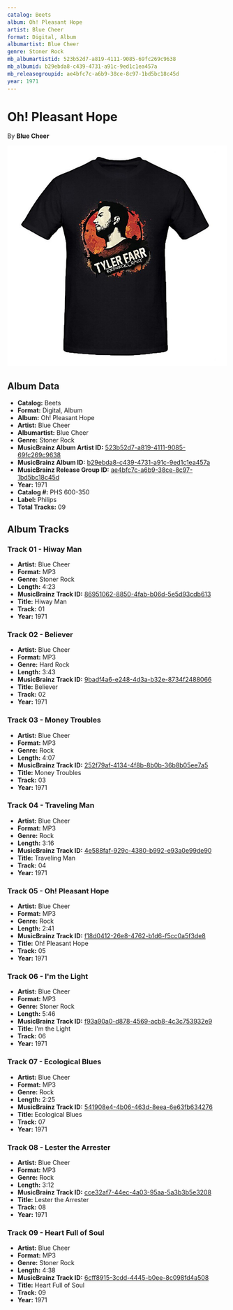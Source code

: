 ```yaml
---
catalog: Beets
album: Oh! Pleasant Hope
artist: Blue Cheer
format: Digital, Album
albumartist: Blue Cheer
genre: Stoner Rock
mb_albumartistid: 523b52d7-a819-4111-9085-69fc269c9638
mb_albumid: b29ebda8-c439-4731-a91c-9ed1c1ea457a
mb_releasegroupid: ae4bfc7c-a6b9-38ce-8c97-1bd5bc18c45d
year: 1971
---
```


# Oh! Pleasant Hope

By **Blue Cheer**

![](../../assets/beetscovers/Blue_Cheer-Oh!_Pleasant_Hope.jpg)

## Album Data

- **Catalog:** Beets
- **Format:** Digital, Album
- **Album:** Oh! Pleasant Hope
- **Artist:** Blue Cheer
- **Albumartist:** Blue Cheer
- **Genre:** Stoner Rock
- **MusicBrainz Album Artist ID:** [523b52d7-a819-4111-9085-69fc269c9638](https://musicbrainz.org/artist/523b52d7-a819-4111-9085-69fc269c9638)
- **MusicBrainz Album ID:** [b29ebda8-c439-4731-a91c-9ed1c1ea457a](https://musicbrainz.org/release/b29ebda8-c439-4731-a91c-9ed1c1ea457a)
- **MusicBrainz Release Group ID:** [ae4bfc7c-a6b9-38ce-8c97-1bd5bc18c45d](https://musicbrainz.org/release-group/ae4bfc7c-a6b9-38ce-8c97-1bd5bc18c45d)
- **Year:** 1971
- **Catalog #:** PHS 600-350
- **Label:** Philips
- **Total Tracks:** 09

## Album Tracks

### Track 01 - Hiway Man

- **Artist:** Blue Cheer
- **Format:** MP3
- **Genre:** Stoner Rock
- **Length:** 4:23
- **MusicBrainz Track ID:** [86951062-8850-4fab-b06d-5e5d93cdb613](https://musicbrainz.org/recording/86951062-8850-4fab-b06d-5e5d93cdb613)
- **Title:** Hiway Man
- **Track:** 01
- **Year:** 1971

### Track 02 - Believer

- **Artist:** Blue Cheer
- **Format:** MP3
- **Genre:** Hard Rock
- **Length:** 3:43
- **MusicBrainz Track ID:** [9badf4a6-e248-4d3a-b32e-8734f2488066](https://musicbrainz.org/recording/9badf4a6-e248-4d3a-b32e-8734f2488066)
- **Title:** Believer
- **Track:** 02
- **Year:** 1971

### Track 03 - Money Troubles

- **Artist:** Blue Cheer
- **Format:** MP3
- **Genre:** Rock
- **Length:** 4:07
- **MusicBrainz Track ID:** [252f79af-4134-4f8b-8b0b-36b8b05ee7a5](https://musicbrainz.org/recording/252f79af-4134-4f8b-8b0b-36b8b05ee7a5)
- **Title:** Money Troubles
- **Track:** 03
- **Year:** 1971

### Track 04 - Traveling Man

- **Artist:** Blue Cheer
- **Format:** MP3
- **Genre:** Rock
- **Length:** 3:16
- **MusicBrainz Track ID:** [4e588faf-929c-4380-b992-e93a0e99de90](https://musicbrainz.org/recording/4e588faf-929c-4380-b992-e93a0e99de90)
- **Title:** Traveling Man
- **Track:** 04
- **Year:** 1971

### Track 05 - Oh! Pleasant Hope

- **Artist:** Blue Cheer
- **Format:** MP3
- **Genre:** Rock
- **Length:** 2:41
- **MusicBrainz Track ID:** [f18d0412-26e8-4762-b1d6-f5cc0a5f3de8](https://musicbrainz.org/recording/f18d0412-26e8-4762-b1d6-f5cc0a5f3de8)
- **Title:** Oh! Pleasant Hope
- **Track:** 05
- **Year:** 1971

### Track 06 - I'm the Light

- **Artist:** Blue Cheer
- **Format:** MP3
- **Genre:** Stoner Rock
- **Length:** 5:46
- **MusicBrainz Track ID:** [f93a90a0-d878-4569-acb8-4c3c753932e9](https://musicbrainz.org/recording/f93a90a0-d878-4569-acb8-4c3c753932e9)
- **Title:** I'm the Light
- **Track:** 06
- **Year:** 1971

### Track 07 - Ecological Blues

- **Artist:** Blue Cheer
- **Format:** MP3
- **Genre:** Rock
- **Length:** 2:25
- **MusicBrainz Track ID:** [541908e4-4b06-463d-8eea-6e63fb634276](https://musicbrainz.org/recording/541908e4-4b06-463d-8eea-6e63fb634276)
- **Title:** Ecological Blues
- **Track:** 07
- **Year:** 1971

### Track 08 - Lester the Arrester

- **Artist:** Blue Cheer
- **Format:** MP3
- **Genre:** Rock
- **Length:** 3:12
- **MusicBrainz Track ID:** [cce32af7-44ec-4a03-95aa-5a3b3b5e3208](https://musicbrainz.org/recording/cce32af7-44ec-4a03-95aa-5a3b3b5e3208)
- **Title:** Lester the Arrester
- **Track:** 08
- **Year:** 1971

### Track 09 - Heart Full of Soul

- **Artist:** Blue Cheer
- **Format:** MP3
- **Genre:** Stoner Rock
- **Length:** 4:38
- **MusicBrainz Track ID:** [6cff8915-3cdd-4445-b0ee-8c098fd4a508](https://musicbrainz.org/recording/6cff8915-3cdd-4445-b0ee-8c098fd4a508)
- **Title:** Heart Full of Soul
- **Track:** 09
- **Year:** 1971

